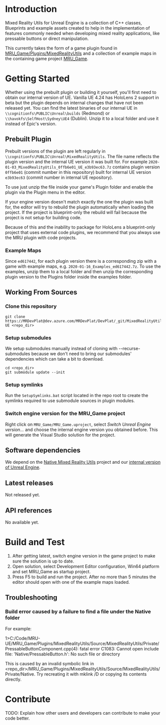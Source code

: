 # Introduction 

Mixed Reality Utils for Unreal Engine is a collection of C++ classes, Blueprints and example assets created to help in the implementation of features commonly needed when developing mixed reality applications, like pressable buttons or direct manipulation.

This currently takes the form of a game plugin found in [MRU_Game/Plugins/MixedRealityUtils](https://dev.azure.com/MRDevPlat/DevPlat/_git/MixedRealityUtils-UE?path=%2FMRU_Game%2FPlugins%2FMixedRealityUtils&version=GBmaster) and a collection of example maps in the containing game project [MRU_Game](https://dev.azure.com/MRDevPlat/DevPlat/_git/MixedRealityUtils-UE?path=%2FMRU_Game).

# Getting Started

Whether using the prebuilt plugin or building it yourself, you'll first need to obtain our internal version of UE. Vanilla UE 4.24 has HoloLens 2 support in beta but the plugin depends on internal changes that have not been released yet. You can find the latest binaries of our internal UE in  `\\cognitionfs\PUBLIC\Unreal\builds` (Redmond) or `\\havokfs\SelfHost\Sydney\UE4` (Dublin). Unzip it to a local folder and use it instead of Epic's version.

## Prebuilt Plugin

Prebuilt versions of the plugin are left regularly in ` \\cognitionfs\PUBLIC\Unreal\MixedRealityUtils`. The file name reflects the plugin version and the internal UE version it was built for. For example `2020-01-03_MixedRealityUtils_0ffb6e01_UE_e3b93ec63.7z` contains plugin version `0ffb6e01` (commit number in this repository) built for internal UE version `e3b93ec63` (commit number in internal UE repository). 

To use just unzip the file inside your game's Plugin folder and enable the plugin via the Plugin menu in the editor.

If your engine version doesn't match exactly the one the plugin was built for, the editor will try to rebuild the plugin automatically when loading the project. If the project is blueprint-only the rebuild will fail because the project is not setup for building code.

Because of this and the inability to package for HoloLens a blueprint-only project that uses external code plugins, we recommend that you always use the MRU plugin with code projects.

### Example Maps

Since `ed617442`, for each plugin version there is a corresponding zip with a game with example maps, e.g. `2020-01-16_Examples_ed617442.7z`. To use the examples, unzip them to a local folder and then unzip the corresponding plugin version to the Plugins folder inside the examples folder.

## Working From Sources

### Clone this repository

```
git clone https://MRDevPlat@dev.azure.com/MRDevPlat/DevPlat/_git/MixedRealityUtils-UE <repo_dir>
```

### Setup submodules

We setup submodules manually instead of cloning with --recurse-submodules because we don't need to bring our submodules' dependencies which can take a bit to download.

```
cd <repo_dir>
git submodule update --init
```

### Setup symlinks

Run the `SetupSymlinks.bat` script located in the repo root to create the symlinks required to use submodule sources in plugin modules.

### Switch engine version for the MRU_Game project

Right click on `MRU_Game/MRU_Game.uproject`, select _Switch Unreal Engine version..._ and choose the internal engine version you obtained before. This will generate the Visual Studio solution for the project.
		
		
## Software dependencies

We depend on the [Native Mixed Reality Utils](https://dev.azure.com/MRDevPlat/DevPlat/_git/MixedRealityUtils-Native) project and our [internal version of Unreal Engine](https://microsoft.visualstudio.com/Analog/_git/analog.internal.unrealengine?path=%2F&version=GB423_release).

## Latest releases

Not released yet.

## API references

No available yet.

# Build and Test

1. After getting latest, switch engine version in the game project to make sure the solution is up to date.
2. Open solution, select Development Editor configuration, Win64 platform and set MRU_Game as startup project.
3. Press F5 to build and run the project. After no more than 5 minutes the editor should open with one of the example maps loaded.

## Troubleshooting

### Build error caused by a failure to find a file under the Native folder

For example: 

1>C:/Code/MRU-UE/MRU_Game/Plugins/MixedRealityUtils/Source/MixedRealityUtils/Private/PressableButtonComponent.cpp(4): fatal error C1083: Cannot open include file: 'Native/PressableButton.h': No such file or directory

This is caused by an invalid symbolic link in <repo_dir>/MRU_Game/Plugins/MixedRealityUtils/Source/MixedRealityUtils/Private/Native. Try recreating it with mklink /D or copying its contents directly.

# Contribute

TODO: Explain how other users and developers can contribute to make your code better. 